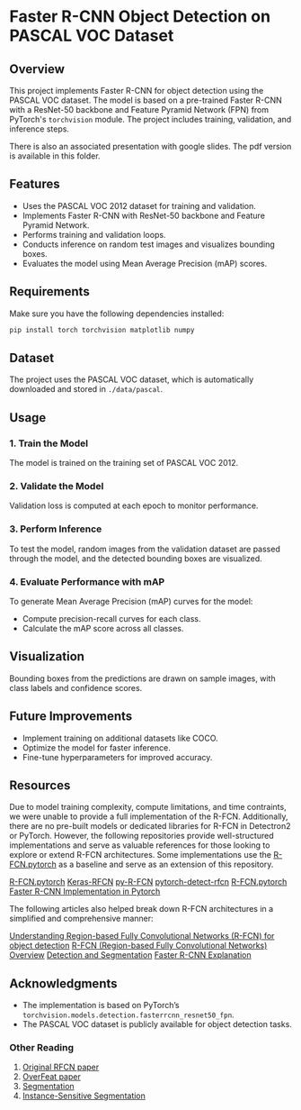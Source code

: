 # Faster R-CNN Object Detection on PASCAL VOC Dataset

## Overview
This project implements Faster R-CNN for object detection using the PASCAL VOC dataset. The model is based on a pre-trained Faster R-CNN with a ResNet-50 backbone and Feature Pyramid Network (FPN) from PyTorch's `torchvision` module. The project includes training, validation, and inference steps. 

There is also an associated presentation with google slides. The pdf version is available in this folder. 

## Features
- Uses the PASCAL VOC 2012 dataset for training and validation.
- Implements Faster R-CNN with ResNet-50 backbone and Feature Pyramid Network.
- Performs training and validation loops.
- Conducts inference on random test images and visualizes bounding boxes.
- Evaluates the model using Mean Average Precision (mAP) scores.

## Requirements
Make sure you have the following dependencies installed:

```bash
pip install torch torchvision matplotlib numpy
```

## Dataset
The project uses the PASCAL VOC dataset, which is automatically downloaded and stored in `./data/pascal`.

## Usage

### 1. Train the Model
The model is trained on the training set of PASCAL VOC 2012.

### 2. Validate the Model
Validation loss is computed at each epoch to monitor performance.

### 3. Perform Inference
To test the model, random images from the validation dataset are passed through the model, and the detected bounding boxes are visualized.

### 4. Evaluate Performance with mAP
To generate Mean Average Precision (mAP) curves for the model:
- Compute precision-recall curves for each class.
- Calculate the mAP score across all classes.

## Visualization
Bounding boxes from the predictions are drawn on sample images, with class labels and confidence scores.

## Future Improvements
- Implement training on additional datasets like COCO.
- Optimize the model for faster inference.
- Fine-tune hyperparameters for improved accuracy.

## Resources 

Due to model training complexity, compute limitations, and time contraints, we were unable to provide a full implementation of the R-FCN. Additionally, there are no pre-built models or dedicated libraries for R-FCN in Detectron2 or PyTorch. However, the following repositories provide well-structured implementations and serve as valuable references for those looking to explore or extend R-FCN architectures. Some implementations use the [R-FCN.pytorch](https://github.com/princewang1994/R-FCN.pytorch) as a baseline and serve as an extension of this repository. 

[R-FCN.pytorch](https://github.com/princewang1994/R-FCN.pytorch)
[Keras-RFCN](https://github.com/parap1uie-s/Keras-RFCN)
[py-R-FCN](https://github.com/YuwenXiong/py-R-FCN)
[pytorch-detect-rfcn](https://github.com/Feynman27/pytorch-detect-rfcn)
[R-FCN.pytorch](https://github.com/princewang1994/R-FCN.pytorch)
[Faster R-CNN Implementation in Pytorch](https://github.com/explainingai-code/FasterRCNN-PyTorch)

The following articles also helped break down R-FCN architectures in a simplified and comprehensive manner: 

[Understanding Region-based Fully Convolutional Networks (R-FCN) for object detection](https://jonathan-hui.medium.com/understanding-region-based-fully-convolutional-networks-r-fcn-for-object-detection-828316f07c99)
[R-FCN (Region-based Fully Convolutional Networks) Overview](https://medium.com/@zakhtar2020/r-fcn-region-based-fully-convolutional-networks-overview-677c3bd5db10)
[Detection and Segmentation](https://www.youtube.com/watch?v=nDPWywWRIRo)
[Faster R-CNN Explanation](https://www.youtube.com/watch?v=Qq1yfWDdj5Y&list=PL8VDJoEXIjppNvOzocFbRciZBrtSMi81v&index=6)


## Acknowledgments
- The implementation is based on PyTorch’s `torchvision.models.detection.fasterrcnn_resnet50_fpn`.
- The PASCAL VOC dataset is publicly available for object detection tasks.

### Other Reading
1. [Original RFCN paper](https://arxiv.org/pdf/1605.06409)
2. [OverFeat paper](https://arxiv.org/pdf/1312.6229)
3. [Segmentation](https://arxiv.org/pdf/1506.06204)
4. [Instance-Sensitive Segmentation](https://arxiv.org/pdf/1603.08678)


